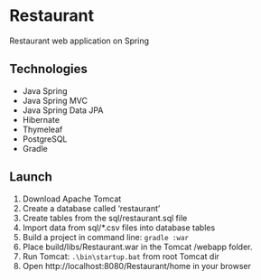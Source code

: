 # Restaurant
Restaurant web application on Spring

## Technologies
+ Java Spring
+ Java Spring MVC
+ Java Spring Data JPA
+ Hibernate
+ Thymeleaf
+ PostgreSQL
+ Gradle

## Launch
1. Download Apache Tomcat
2. Create a database called ‘restaurant’
3. Create tables from the sql/restaurant.sql file
4. Import data from sql/*.csv files into database tables
5. Build a project in command line: ```gradle :war```
6. Place build/libs/Restaurant.war in the Tomcat /webapp folder.
7. Run Tomcat: ```.\bin\startup.bat``` from root Tomcat dir
8. Open http://localhost:8080/Restaurant/home in your browser

